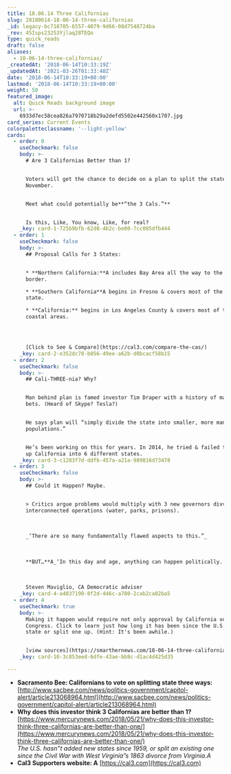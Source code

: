 ```yaml
---
title: 18.06.14 Three Californias
slug: 20180614-18-06-14-three-californias
_id: legacy-bc718705-6557-4079-9d66-08d7548724ba
_rev: 45Isps23253Yjlaq28TEQo
type: quick_reads
draft: false
aliases:
  - 18-06-14-three-californias/
_createdAt: '2018-06-14T10:33:19Z'
_updatedAt: '2021-03-26T01:33:40Z'
date: '2018-06-14T10:33:19+00:00'
lastmod: '2018-06-14T10:33:19+00:00'
weight: 50
featured_image:
  alt: Quick Reads background image
  url: >-
    6933d7ec58cea826a7970718b29a2defd5502e442560x1707.jpg
card_series: Current Events
colorpaletteclassname: '--light-yellow'
cards:
  - order: 0
    useCheckmark: false
    body: >-
      # Are 3 Californias Better than 1?


      Voters will get the chance to decide on a plan to split the state up this
      November.


      Meet what could potentially be**“the 3 Cals.”**


      Is this, Like, You know, Like, for real?
    _key: card-1-725b9bfb-62d8-4b2c-be00-7cc085dfb444
  - order: 1
    useCheckmark: false
    body: >-
      ## Proposal Calls for 3 States:


      * **Northern California:**A includes Bay Area all the way to the Oregon
      border.

      * **Southern California**A begins in Fresno & covers most of the southern
      state.

      * **California:** begins in Los Angeles County & covers most of the
      coastal areas.




      [Click to See & Compare](https://cal3.com/compare-the-cas/)
    _key: card-2-e352dc78-b056-49ee-a62b-d0bcacf58b15
  - order: 2
    useCheckmark: false
    body: >-
      ## Cali-THREE-nia? Why?


      Man behind plan is famed investor Tim Draper with a history of making good
      bets. (Heard of Skype? Tesla?)


      He says plan will “simply divide the state into smaller, more manageable
      populations.”


      He’s been working on this for years. In 2014, he tried & failed to break
      up California into 6 different states.
    _key: card-3-c1283f7d-ddfb-457a-a21a-989816d73478
  - order: 3
    useCheckmark: false
    body: >-
      ## Could it Happen? Maybe.


      > Critics argue problems would multiply with 3 new governors divvying up
      interconnected operations (water, parks, prisons).  
        
        
        
      _‘There are so many fundamentally flawed aspects to this.”_  
        
        
        
      **BUT…**A_‘In this day and age, anything can happen politically.’_  
        
        
        
      Steven Maviglio, CA Democratic adviser
    _key: card-4-a4837190-0f2d-446c-a780-2cab2ca02ba5
  - order: 4
    useCheckmark: true
    body: >-
      Making it happen would require not only approval by California voters but
      Congress. Click to learn just how long it has been since the U.S. added a
      state or split one up. (Hint: It's been awhile.)


      [view sources](https://smarthernews.com/18-06-14-three-californias/)
    _key: card-10-3c853eed-6dfe-43ae-bb8c-d1ac4d425d35

---
```

* **Sacramento Bee: Californians to vote on splitting state three ways:**  
[http://www.sacbee.com/news/politics-government/capitol-alert/article213068964.html](http://www.sacbee.com/news/politics-government/capitol-alert/article213068964.html)
* **Why does this investor think 3 Californias are better than 1?**  
[https://www.mercurynews.com/2018/05/21/why-does-this-investor-think-three-californias-are-better-than-one/](https://www.mercurynews.com/2018/05/21/why-does-this-investor-think-three-californias-are-better-than-one/)  
_The U.S. hasn”t added new states since 1959, or split an existing one since the Civil War with West Virginia”s 1863 divorce from Virginia.A_
* **Cal3 Supporters website: A** [https://cal3.com](https://cal3.com)